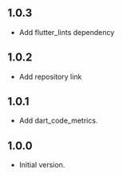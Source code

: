 ## 1.0.3

- Add flutter_lints dependency

## 1.0.2

- Add repository link

## 1.0.1

- Add dart_code_metrics.

## 1.0.0

- Initial version.
